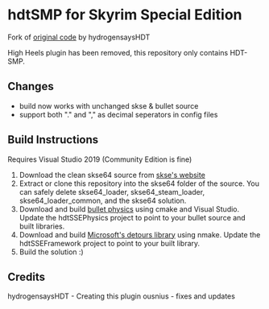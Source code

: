 # hdtSMP for Skyrim Special Edition

Fork of [original code](https://github.com/HydrogensaysHDT/hdt-skyrimse-mods) by hydrogensaysHDT

High Heels plugin has been removed, this repository only contains HDT-SMP.

## Changes 

+ build now works with unchanged skse & bullet source
+ support both "." and "," as decimal seperators in config files

## Build Instructions

Requires Visual Studio 2019 (Community Edition is fine)

1) Download the clean skse64 source from [skse's website](http://skse.silverlock.org/)
2) Extract or clone this repository into the skse64 folder of the source. You can safely delete skse64_loader, skse64_steam_loader, skse64_loader_common, and the skse64 solution.
3) Download and build [bullet physics](https://github.com/bulletphysics/bullet3) using cmake and Visual Studio. Update the hdtSSEPhysics project to point to your bullet source and built libraries.
4) Download and build [Microsoft's detours library](https://github.com/microsoft/Detours) using nmake. Update the hdtSSEFramework project to point to your built library.
5) Build the solution :)

## Credits

hydrogensaysHDT - Creating this plugin
ousnius - fixes and updates

